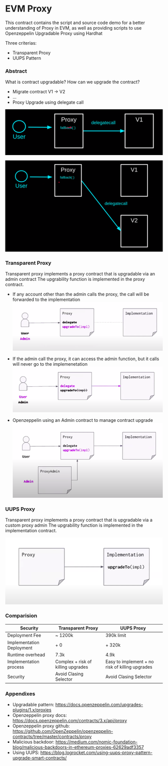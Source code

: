 # EVM Proxy 

This contract contains the script and source code demo for a better understanding of Proxy in EVM, as well as providing scripts to use Openzeppelin Upgradable Proxy using Hardhat 

Three criterias: 
- Transparent Proxy 
- UUPS Pattern

### Abstract 
What is contract upgradable? How can we upgrade the contract? 

- Migrate contract V1 -> V2 
- ... 
- Proxy Upgrade using delegate call

![BeforeUpgrade](data/image/abstract/proxy1.png)

![UpgradeToNewImpl](data/image/abstract/proxy2.png)

### Transparent Proxy 
Transparent proxy implements a proxy contract that is upgradable via an admin contract
The upgrability function is implemented in the proxy contract.

  - If any account other than the admin calls the proxy, the call will be forwarded to the implementation 
![userCall](data/image/transparent/adminCall.png)

  - If the admin call the proxy, it can access the admin function, but it calls will never go to the implemenetation
![userCall](data/image/transparent/userCall.png)

- Openzeppelin using an Admin contract to manage contract upgrade
![proxyAdmin](data/image/transparent/proxyAdmin.png)

### UUPS Proxy 
Transparent proxy implements a proxy contract that is upgradable via a custom proxy admin
The upgrability function is implemented in the implementation contract.

![uupsProxy](data/image/uups/uups.png)


### Comparision 


| Security                                            | Transparent Proxy                                      | UUPS Proxy                                                                                                                        |
| --------------------------------------------------- | ------------------------------------------------------ | ---------------------------------------------------------------------------------------------------------------------------------- |
| Deployment Fee                                      |  ~ 1200k                                               |  390k limit                                           |
| Implementation Deployment | + 0 |+ 320k |
| Runtime overhead | 7.3k | 4.9k |
| Implementation process | Complex + risk of killing upgrades | Easy to implement + no risk of killing upgrades |
| Security | Avoid Clasing Selector | Avoid Clasing Selector |



### Appendixes
 - Upgradable pattern: https://docs.openzeppelin.com/upgrades-plugins/1.x/proxies
 - Openzeppelin proxy docs: https://docs.openzeppelin.com/contracts/3.x/api/proxy
 - Openzeppelin proxy github: https://github.com/OpenZeppelin/openzeppelin-contracts/tree/master/contracts/proxy
 - Malicious backdoor: https://medium.com/nomic-foundation-blog/malicious-backdoors-in-ethereum-proxies-62629adf3357
 - Using UUPS: https://blog.logrocket.com/using-uups-proxy-pattern-upgrade-smart-contracts/

  

